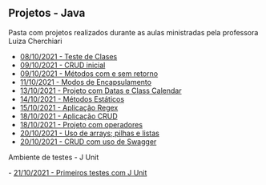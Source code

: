 ## Projetos - Java

<p> Pasta com projetos realizados durante as aulas ministradas pela professora Luiza Cherchiari</p>

   - <a href="./02- AppClasses">08/10/2021 - Teste de Clases</a>
   - <a href="./02 - AppCrud">09/10/2021 - CRUD inicial</a>
   - <a href="./03 - Methods">09/10/2021 - Métodos com e sem retorno</a>
   - <a href="./04 - Encapsulamento -AcessosPrivadosEPublicos">11/10/2021 - Modos de Encapsulamento</a>
   - <a href="./05 - App.Spring.Datas">13/10/2021 - Projeto com Datas e Class Calendar</a>
   - <a href="./06 - Methods_Statics">14/10/2021 - Métodos Estáticos</a>
   - <a href="./07 - Aplicacao - Regex">15/10/2021 - Aplicação Regex</a>
   - <a href="./08 - Crud">18/10/2021 - Aplicação CRUD</a>
   - <a href="./09 - Java_operadores">18/10/2021 - Projeto com operadores</a>
   - <a href="./10 - Op_Arrays">20/10/2021 - Uso de arrays; pilhas e listas</a>
   - <a href="./10 - crud-service">20/10/2021 - CRUD com uso de Swagger</a>



<p> Ambiente de testes - J Unit</p>
   - <a href ="./Project_JUnit">21/10/2021 - Primeiros testes com J Unit</a>






  

